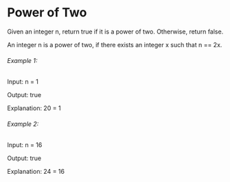 # Power of Two

Given an integer n, return true if it is a power of two. Otherwise, return false.

An integer n is a power of two, if there exists an integer x such that n == 2x.

###### Example 1:

Input: n = 1

Output: true

Explanation: 20 = 1

###### Example 2:

Input: n = 16

Output: true

Explanation: 24 = 16